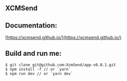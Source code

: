 ## XCMSend

## Documentation:   
[https://xcmsend.github.io/](https://xcmsend.github.io/)  

## Build and run me:    
```
$ git clone git@github.com:XcmSend/app-v0.0.1.git  
$ npm install -f // or `yarn`
$ npm run dev // or `yarn dev`
```
